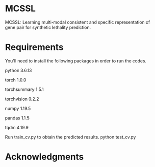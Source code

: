 # MCSSL
  MCSSL: Learning multi-modal consistent and specific representation of gene pair for synthetic lethality prediction.
# Requirements
You'll need to install the following packages in order to run the codes.

python 3.6.13

torch 1.0.0

torchsummary 1.5.1

torchvision 0.2.2

numpy 1.19.5

pandas 1.1.5

tqdm  4.19.9

Run train_cv.py to obtain the predicted results.
python test_cv.py
# Acknowledgments

